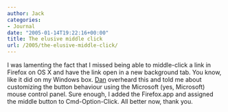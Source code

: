 ```yaml
---
author: Jack
categories:
- Journal
date: "2005-01-14T19:22:16+00:00"
title: The elusive middle click
url: /2005/the-elusive-middle-click/
---
```


I was lamenting the fact that I missed being able to middle-click a link in Firefox on OS X and have the link open in a new background tab. You know, like it did on my Windows box. [Dan][1] overheard this and told me about customizing the button behaviour using the Microsoft (yes, Microsoft) mouse control panel. Sure enough, I added the Firefox.app and assigned the middle button to Cmd-Option-Click. All better now, thank you.

 [1]: http://www.freshdan.com/